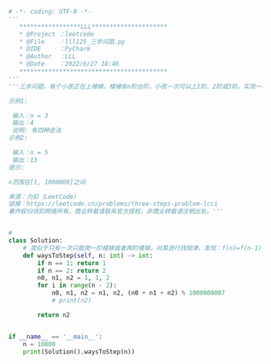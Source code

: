 
<BlogInfo title="128.三步问题" author="白日梦想猿" pv=0 read_times=0 pre_cost_time=0分53秒 category="leetcode" tag_list="['leetcode']" create_time="2022.06.27 18:46:40" update_time="2022.06.27 19:18:58" />

```python
# -*- coding: UTF-8 -*-
'''
   *****************LLL*********************
   * @Project ：leetcode                       
   * @File    ：lll125_三步问题.py                  
   * @IDE     ：PyCharm             
   * @Author  ：LLL                         
   * @Date    ：2022/6/27 18:46             
   *****************************************
'''
'''三步问题。有个小孩正在上楼梯，楼梯有n阶台阶，小孩一次可以上1阶、2阶或3阶。实现一种方法，计算小孩有多少种上楼梯的方式。结果可能很大，你需要对结果模1000000007。

示例1:

 输入：n = 3 
 输出：4
 说明: 有四种走法
示例2:

 输入：n = 5
 输出：13
提示:

n范围在[1, 1000000]之间

来源：力扣（LeetCode）
链接：https://leetcode.cn/problems/three-steps-problem-lcci
著作权归领扣网络所有。商业转载请联系官方授权，非商业转载请注明出处。'''


#
class Solution:
    # 类似于只有一次只能爬一阶楼梯或者两阶楼梯，对其进行找规律，发现：f(n)=f(n-1)+f(n-2)+f(n-3) (n≥3，且f(0)=f(1)=1,f(2)=2)
    def waysToStep(self, n: int) -> int:
        if n == 1: return 1
        if n == 2: return 2
        n0, n1, n2 = 1, 1, 2
        for i in range(n - 2):
            n0, n1, n2 = n1, n2, (n0 + n1 + n2) % 1000000007
            # print(n2)

        return n2


if __name__ == '__main__':
    n = 10000
    print(Solution().waysToStep(n))

```
